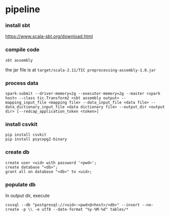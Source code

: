 # pipeline

### install sbt

https://www.scala-sbt.org/download.html

### compile code
```
sbt assembly
```
the jar file is at `target/scala-2.11/TIC preprocessing-assembly-1.0.jar`

### process data

```
spark-submit --driver-memory=2g --executor-memory=2g --master <spark host> --class tic.Transform2 <sbt assembly output> --mapping_input_file <mapping file> --data_input_file <data file> --data_dictionary_input_file <data dictionary file> --output_dir <output dir> [--redcap_application_token <token>]
```

### install csvkit

```
pip install csvkit
pip install psycopg2-binary
```

### create db

```
create user <uid> with password '<pwd>';
create database "<db>";
grant all on database "<db>" to <uid>;
```

### populate db
In output dir, execute

```
csvsql --db "postgresql://<uid>:<pwd>@<host>/<db>" --insert --no-create -p \\ -e utf8 --date-format "%y-%M-%d" tables/*
```


